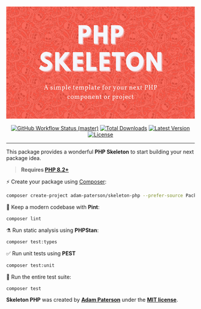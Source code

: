 <p align="center">
    <img src="https://raw.githubusercontent.com/adam-paterson/skeleton-php/master/docs/example.png" height="300" alt="Skeleton Php">
    <p align="center">
        <a href="https://github.com/adam-paterson/skeleton-php/actions"><img alt="GitHub Workflow Status (master)" src="https://github.com/adam-paterson/skeleton-php/actions/workflows/tests.yml/badge.svg"></a>
        <a href="https://packagist.org/packages/adam-paterson/skeleton-php"><img alt="Total Downloads" src="https://img.shields.io/packagist/dt/adam-paterson/skeleton-php"></a>
        <a href="https://packagist.org/packages/adam-paterson/skeleton-php"><img alt="Latest Version" src="https://img.shields.io/packagist/v/adam-paterson/skeleton-php"></a>
        <a href="https://packagist.org/packages/adam-paterson/skeleton-php"><img alt="License" src="https://img.shields.io/packagist/l/adam-paterson/skeleton-php"></a>
    </p>
</p>

------
This package provides a wonderful **PHP Skeleton** to start building your next package idea.

> **Requires [PHP 8.2+](https://php.net/releases/)**

⚡️ Create your package using [Composer](https://getcomposer.org):

```bash
composer create-project adam-paterson/skeleton-php --prefer-source PackageName
```

🧹 Keep a modern codebase with **Pint**:
```bash
composer lint
```

⚗️ Run static analysis using **PHPStan**:
```bash
composer test:types
```

✅ Run unit tests using **PEST**
```bash
composer test:unit
```

🚀 Run the entire test suite:
```bash
composer test
```

**Skeleton PHP** was created by **[Adam Paterson](https://twitter.com/eadam-paterson)** under the **[MIT license](https://opensource.org/licenses/MIT)**.
